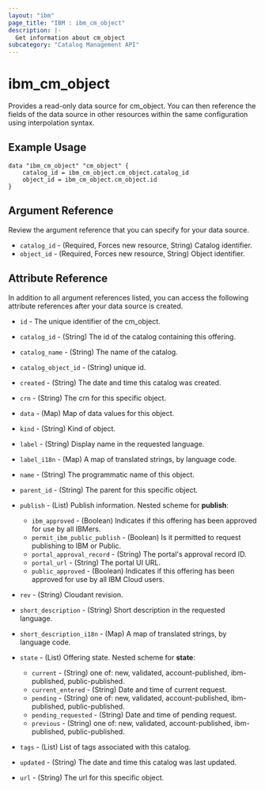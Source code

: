 ```yaml
---
layout: "ibm"
page_title: "IBM : ibm_cm_object"
description: |-
  Get information about cm_object
subcategory: "Catalog Management API"
---
```


# ibm_cm_object

Provides a read-only data source for cm_object. You can then reference the fields of the data source in other resources within the same configuration using interpolation syntax.

## Example Usage

```hcl
data "ibm_cm_object" "cm_object" {
	catalog_id = ibm_cm_object.cm_object.catalog_id
	object_id = ibm_cm_object.cm_object.id
}
```

## Argument Reference

Review the argument reference that you can specify for your data source.

* `catalog_id` - (Required, Forces new resource, String) Catalog identifier.
* `object_id` - (Required, Forces new resource, String) Object identifier.

## Attribute Reference

In addition to all argument references listed, you can access the following attribute references after your data source is created.

* `id` - The unique identifier of the cm_object.
* `catalog_id` - (String) The id of the catalog containing this offering.

* `catalog_name` - (String) The name of the catalog.

* `catalog_object_id` - (String) unique id.

* `created` - (String) The date and time this catalog was created.

* `crn` - (String) The crn for this specific object.

* `data` - (Map) Map of data values for this object.

* `kind` - (String) Kind of object.

* `label` - (String) Display name in the requested language.

* `label_i18n` - (Map) A map of translated strings, by language code.

* `name` - (String) The programmatic name of this object.

* `parent_id` - (String) The parent for this specific object.

* `publish` - (List) Publish information.
Nested scheme for **publish**:
	* `ibm_approved` - (Boolean) Indicates if this offering has been approved for use by all IBMers.
	* `permit_ibm_public_publish` - (Boolean) Is it permitted to request publishing to IBM or Public.
	* `portal_approval_record` - (String) The portal's approval record ID.
	* `portal_url` - (String) The portal UI URL.
	* `public_approved` - (Boolean) Indicates if this offering has been approved for use by all IBM Cloud users.

* `rev` - (String) Cloudant revision.

* `short_description` - (String) Short description in the requested language.

* `short_description_i18n` - (Map) A map of translated strings, by language code.

* `state` - (List) Offering state.
Nested scheme for **state**:
	* `current` - (String) one of: new, validated, account-published, ibm-published, public-published.
	* `current_entered` - (String) Date and time of current request.
	* `pending` - (String) one of: new, validated, account-published, ibm-published, public-published.
	* `pending_requested` - (String) Date and time of pending request.
	* `previous` - (String) one of: new, validated, account-published, ibm-published, public-published.

* `tags` - (List) List of tags associated with this catalog.

* `updated` - (String) The date and time this catalog was last updated.

* `url` - (String) The url for this specific object.


